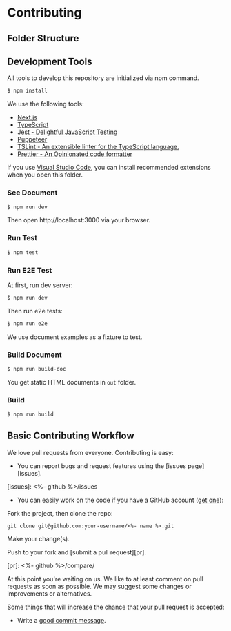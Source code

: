 # Contributing

## Folder Structure



## Development Tools

All tools to develop this repository are initialized via npm command.

```sh
$ npm install
```

We use the following tools:

* [Next.js](https://nextjs.org/)
* [TypeScript](https://www.typescriptlang.org/)
* [Jest - Delightful JavaScript Testing](https://jestjs.io/)
* [Puppeteer](https://github.com/GoogleChrome/puppeteer)
* [TSLint - An extensible linter for the TypeScript language.](https://palantir.github.io/tslint/)
* [Prettier - An Opinionated code formatter](https://prettier.io/)

If you use [Visual Studio Code](https://code.visualstudio.com/), you can install recommended extensions when you open this folder.


### See Document

```sh
$ npm run dev
```

Then open http://localhost:3000 via your browser.

### Run Test

```sh
$ npm test
```

### Run E2E Test

At first, run dev server:

```sh
$ npm run dev
```

Then run e2e tests:

```sh
$ npm run e2e
```

We use document examples as a fixture to test.

### Build Document

```sh
$ npm run build-doc
```

You get static HTML documents in ``out`` folder.

### Build

```sh
$ npm run build
```

## Basic Contributing Workflow

We love pull requests from everyone. Contributing is easy:

* You can report bugs and request features using the [issues page][issues].

[issues]: <%- github %>/issues

* You can easily work on the code if you have a GitHub account ([get one][github]):

[github]: https://github.com/join

Fork the project, then clone the repo:

    git clone git@github.com:your-username/<%- name %>.git

Make your change(s).

Push to your fork and [submit a pull request][pr].

[pr]: <%- github %>/compare/

At this point you're waiting on us. We like to at least comment on pull requests
as soon as possible. We may suggest some changes or improvements or alternatives.

Some things that will increase the chance that your pull request is accepted:

* Write a [good commit message][commit].

[commit]: http://tbaggery.com/2008/04/19/a-note-about-git-commit-messages.html
